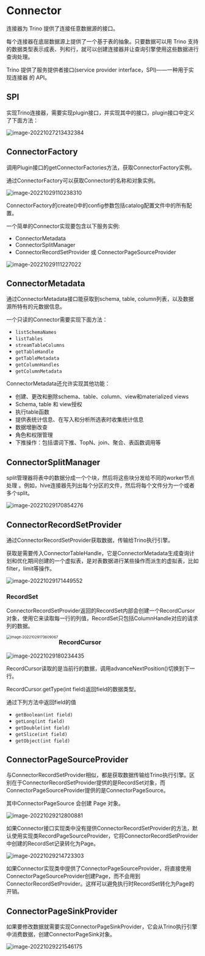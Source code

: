 # Connector

连接器为 Trino 提供了连接任意数据源的接口。

每个连接器在底层数据源上提供了一个基于表的抽象。只要数据可以用 Trino 支持的数据类型表示成表、列和行，就可以创建连接器并让查询引擎使用这些数据进行查询处理。

Trino 提供了服务提供者接口(service provider interface，SPI)——一种用于实现连接器 的 API。

## SPI

实现Trino连接器，需要实现plugin接口，并实现其中的接口，plugin接口中定义了下面方法：

![image-20221027213432384](./images/image-20221027213432384.png)

## ConnectorFactory

调用Plugin接口的getConnectorFactories方法，获取ConnectorFactory实例。

通过ConnectorFactory可以获取Connector的名称和对象实例。

![image-20221029110238310](./images/image-20221029110238310.png)

ConnectorFactory的create()中的config参数包括catalog配置文件中的所有配置。

一个简单的Connector实现要包含以下服务实例:

- ConnectorMetadata
- ConnectorSplitManager
- ConnectorRecordSetProvider 或 ConnectorPageSourceProvider

![image-20221029111227022](./images/image-20221029111227022.png)



## ConnectorMetadata

通过ConnectorMetadata接口能获取到schema, table, column列表，以及数据源所特有的元数据信息。

一个只读的Connector需要实现下面方法：

- `listSchemaNames`
- `listTables`
- `streamTableColumns`
- `getTableHandle`
- `getTableMetadata`
- `getColumnHandles`
- `getColumnMetadata`



ConnectorMetadata还允许实现其他功能：

- 创建、更改和删除schema、table、column、view和materialized views
- Schema, table 和 view授权
- 执行table函数
- 提供表统计信息、在写入和分析所选表时收集统计信息
- 数据增删改查
- 角色和权限管理
- 下推操作：包括谓词下推、TopN、join、聚合、表函数调用等



## ConnectorSplitManager

split管理器将表中的数据分成一个个块，然后将这些块分发给不同的worker节点处理 。例如，hive连接器先列出每个分区的文件，然后将每个文件分为一个或者多个split。

![image-20221029170854276](./images/image-20221029170854276.png)

## ConnectorRecordSetProvider

通过ConnectorRecordSetProvider获取数据，传输给Trino执行引擎。

获取是需要传入ConnectorTableHandle，它是ConnectorMetadata生成查询计划和优化期间创建的一个虚拟表，是对表数据进行某些操作而派生的虚拟表，比如filter，limit等操作。

![image-20221029171449552](./images/image-20221029171449552.png)

### RecordSet

ConnectorRecordSetProvider返回的RecordSet内部会创建一个RecordCursor对象，使用它来读取每一行的列值，RecordSet只包括ColumnHandle对应的请求列的数据。

<img src="./images/image-20221029173609067.png" alt="image-20221029173609067" style="zoom:67%;" align="left"/>

### RecordCursor

![image-20221029180234435](./images/image-20221029180234435.png)

RecordCursor读取的是当前行的数据，调用advanceNextPosition()切换到下一行。

RecordCursor.getType(int field)返回field的数据类型。

通过下列方法中返回field的值

- `getBoolean(int field)`
- `getLong(int field)`
- `getDouble(int field)`
- `getSlice(int field)`
- `getObject(int field)`

## ConnectorPageSourceProvider

与ConnectorRecordSetProvider相似，都是获取数据传输给Trino执行引擎。区别在于ConnectorRecordSetProvider提供的是RecordSet对象，而ConnectorPageSourceProvider提供的是ConnectorPageSource。

其中ConnectorPageSource 会创建 Page 对象。

![image-20221029212800881](./images/image-20221029212800881.png)

如果Connector接口实现类中没有提供ConnectorRecordSetProvider的方法，默认使用实现类RecordPageSourceProvider，它将ConnectorRecordSetProvider中创建的RecordSet记录转化为Page。

![image-20221029214723303](./images/image-20221029214723303.png)

如果Connector实现类中提供了ConnectorPageSourceProvider，将直接使用ConnectorPageSourceProvider创建Page，而不会用到ConnectorRecordSetProvider。这样可以避免执行时RecordSet转化为Page的开销。

## ConnectorPageSinkProvider

如果要修改数据就需要实现ConnectorPageSinkProvider，它会从Trino执行引擎中消费数据，创建ConnectorPageSink对象。

![image-20221029221546175](./images/image-20221029221546175.png)
